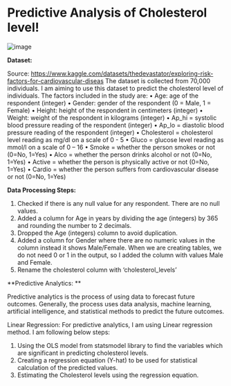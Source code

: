 # Predictive Analysis of Cholesterol level!
![image](https://github.com/dharakhubchandani/Predictive_Analytics-Cholesterol_levels-/assets/124633398/e682a005-595b-4b15-b3aa-eed12408f3e0)

**Dataset:**

Source: https://www.kaggle.com/datasets/thedevastator/exploring-risk-factors-for-cardiovascular-diseas
The dataset is collected from 70,000 individuals. I am aiming to use this dataset to predict the cholesterol level of individuals. The factors included in the study are:
•	Age: age of the respondent (integer)
•	Gender: gender of the respondent (0 = Male, 1 = Female)
•	Height: height of the respondent in centimeters (integer)
•	Weight: weight of the respondent in kilograms (integer)
•	Ap_hi = systolic blood pressure reading of the respondent (integer)
•	Ap_lo = diastolic blood pressure reading of the respondent (integer)
•	Cholesterol = cholesterol level reading as mg/dl on a scale of 0 - 5
•	Gluco = glucose level reading as mmol/l on a scale of 0 – 16
•	Smoke = whether the person smokes or not (0=No, 1=Yes)
•	Alco = whether the person drinks alcohol or not (0=No, 1=Yes)
•	Active = whether the person is physically active or not (0=No, 1=Yes)
•	Cardio = whether the person suffers from cardiovascular disease or not (0=No, 1=Yes)

**Data Processing Steps:**

1.	Checked if there is any null value for any respondent. There are no null values. 
2.	Added a column for Age in years by dividing the age (integers) by 365 and rounding the number to 2 decimals. 
3.	Dropped the Age (integers) column to avoid duplication. 
4.	Added a column for Gender where there are no numeric values in the column instead it shows Male/Female. When we are creating tables, we do not need 0 or 1 in the output, so I added the column with values Male and Female.
5.	Rename the cholesterol column with ‘cholesterol_levels’

**Predictive Analytics: **

Predictive analytics is the process of using data to forecast future outcomes. Generally, the process uses data analysis, machine learning, artificial intelligence, and statistical methods to predict the future outcomes. 

Linear Regression: For predictive analytics, I am using Linear regression method. I am following below steps:
1.	Using the OLS model from statsmodel library to find the variables which are significant in predicting cholesterol levels. 
2.	Creating a regression equation (Y-hat) to be used for statistical calculation of the predicted values. 
3.	Estimating the Cholesterol levels using the regression equation. 


